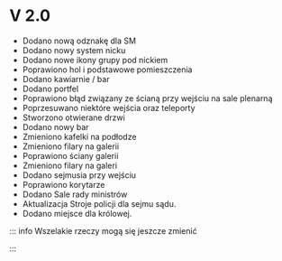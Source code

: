 
# V 2.0

- Dodano nową odznakę dla SM
- Dodano nowy system nicku
- Dodano nowe ikony grupy pod nickiem
- Poprawiono hol i podstawowe pomieszczenia
- Dodano kawiarnie / bar
- Dodano portfel
- Poprawiono błąd związany ze ścianą przy wejściu na sale plenarną
- Poprzesuwano niektóre wejścia oraz teleporty
- Stworzono otwierane drzwi
- Dodano nowy bar
- Zmieniono kafelki na podłodze
- Zmieniono filary na galerii
- Poprawiono ściany galerii
- Zmieniono filary na galeri
- Dodano sejmusia przy wejściu
- Poprawiono korytarze
- Dodano Sale rady ministrów
- Aktualizacja Stroje policji dla sejmu sądu.
- Dodano miejsce dla królowej.

::: info
Wszelakie rzeczy mogą się jeszcze zmienić

:::
